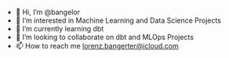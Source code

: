 - 👋 Hi, I’m @bangelor
- 👀 I’m interested in Machine Learning and Data Science Projects
- 🌱 I’m currently learning dbt
- 💞️ I’m looking to collaborate on dbt and MLOps Projects
- 📫 How to reach me lorenz.bangerter@icloud.com

<!---
bangelor/bangelor is a ✨ special ✨ repository because its `README.md` (this file) appears on your GitHub profile.
You can click the Preview link to take a look at your changes.
--->
